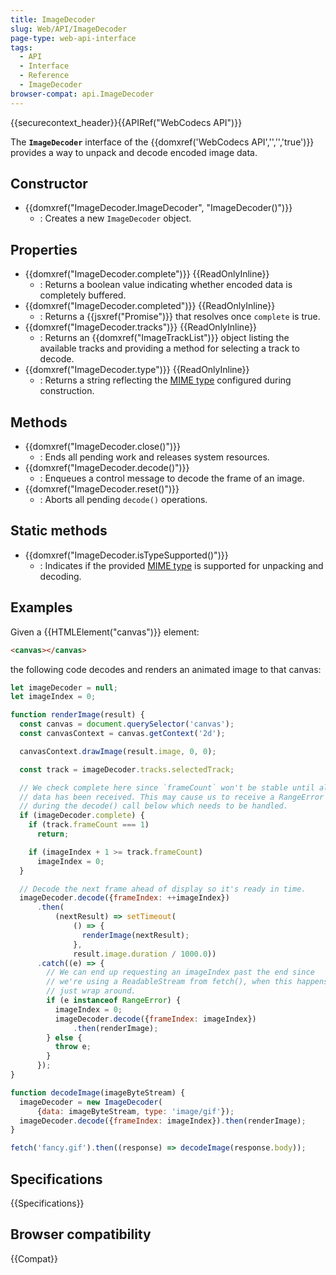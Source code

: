 ```yaml
---
title: ImageDecoder
slug: Web/API/ImageDecoder
page-type: web-api-interface
tags:
  - API
  - Interface
  - Reference
  - ImageDecoder
browser-compat: api.ImageDecoder
---
```

{{securecontext_header}}{{APIRef("WebCodecs API")}}

The **`ImageDecoder`** interface of the {{domxref('WebCodecs API','','','true')}} provides a way to unpack and decode encoded image data.

## Constructor

- {{domxref("ImageDecoder.ImageDecoder", "ImageDecoder()")}}
  - : Creates a new `ImageDecoder` object.

## Properties

- {{domxref("ImageDecoder.complete")}} {{ReadOnlyInline}}
  - : Returns a boolean value indicating whether encoded data is completely buffered.
- {{domxref("ImageDecoder.completed")}} {{ReadOnlyInline}}
  - : Returns a {{jsxref("Promise")}} that resolves once `complete` is true.
- {{domxref("ImageDecoder.tracks")}} {{ReadOnlyInline}}
  - : Returns an {{domxref("ImageTrackList")}} object listing the available tracks and providing a method for selecting a track to decode.
- {{domxref("ImageDecoder.type")}} {{ReadOnlyInline}}
  - : Returns a string reflecting the [MIME type](/en-US/docs/Web/HTTP/Basics_of_HTTP/MIME_types) configured during construction.

## Methods

- {{domxref("ImageDecoder.close()")}}
  - : Ends all pending work and releases system resources.
- {{domxref("ImageDecoder.decode()")}}
  - : Enqueues a control message to decode the frame of an image.
- {{domxref("ImageDecoder.reset()")}}
  - : Aborts all pending `decode()` operations.

## Static methods

- {{domxref("ImageDecoder.isTypeSupported()")}}
  - : Indicates if the provided [MIME type](/en-US/docs/Web/HTTP/Basics_of_HTTP/MIME_types) is supported for unpacking and decoding.

## Examples

Given a {{HTMLElement("canvas")}} element:

```html
<canvas></canvas>
```

the following code decodes and renders an animated image to that canvas:

```js
let imageDecoder = null;
let imageIndex = 0;

function renderImage(result) {
  const canvas = document.querySelector('canvas');
  const canvasContext = canvas.getContext('2d');

  canvasContext.drawImage(result.image, 0, 0);

  const track = imageDecoder.tracks.selectedTrack;

  // We check complete here since `frameCount` won't be stable until all
  // data has been received. This may cause us to receive a RangeError
  // during the decode() call below which needs to be handled.
  if (imageDecoder.complete) {
    if (track.frameCount === 1)
      return;

    if (imageIndex + 1 >= track.frameCount)
      imageIndex = 0;
  }

  // Decode the next frame ahead of display so it's ready in time.
  imageDecoder.decode({frameIndex: ++imageIndex})
      .then(
          (nextResult) => setTimeout(
              () => {
                renderImage(nextResult);
              },
              result.image.duration / 1000.0))
      .catch((e) => {
        // We can end up requesting an imageIndex past the end since
        // we're using a ReadableStream from fetch(), when this happens
        // just wrap around.
        if (e instanceof RangeError) {
          imageIndex = 0;
          imageDecoder.decode({frameIndex: imageIndex})
              .then(renderImage);
        } else {
          throw e;
        }
      });
}

function decodeImage(imageByteStream) {
  imageDecoder = new ImageDecoder(
      {data: imageByteStream, type: 'image/gif'});
  imageDecoder.decode({frameIndex: imageIndex}).then(renderImage);
}

fetch('fancy.gif').then((response) => decodeImage(response.body));
```

## Specifications

{{Specifications}}

## Browser compatibility

{{Compat}}
